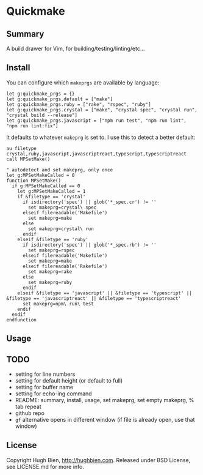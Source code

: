 # Quickmake

## Summary

A build drawer for Vim, for building/testing/linting/etc...

## Install

You can configure which `makeprgs` are available by language:

```vimscript
let g:quickmake_prgs = {}
let g:quickmake_prgs.default = ["make"]
let g:quickmake_prgs.ruby = ["rake", "rspec", "ruby"]
let g:quickmake_prgs.crystal = ["make", "crystal spec", "crystal run", "crystal build --release"]
let g:quickmake_prgs.javascript = ["npm run test", "npm run lint", "npm run lint:fix"]
```

It defaults to whatever `makeprg` is set to. I use this to detect a better default:

```vimscript
au filetype crystal,ruby,javascript,javascriptreact,typescript,typescriptreact call MPSetMake()

" autodetect and set makeprg, only once
let g:MPSetMakeCalled = 0
function MPSetMake()
  if g:MPSetMakeCalled == 0
    let g:MPSetMakeCalled = 1
    if &filetype == 'crystal'
      if isdirectory('spec') || glob('*_spec.cr') != ''
        set makeprg=crystal\ spec
      elseif filereadable('Makefile')
        set makeprg=make
      else
        set makeprg=crystal\ run
      endif
    elseif &filetype == 'ruby'
      if isdirectory('spec') || glob('*_spec.rb') != ''
        set makeprg=rspec
      elseif filereadable('Makefile')
        set makeprg=make
      elseif filereadable('Rakefile')
        set makeprg=rake
      else
        set makeprg=ruby
      endif
    elseif &filetype == 'javascript' || &filetype == 'typescript' || &filetype == 'javascriptreact' || &filetype == 'typescriptreact'
      set makeprg=npm\ run\ test
    endif
  endif
endfunction
```

## Usage

## TODO

* setting for line numbers
* setting for default height (or default to full)
* setting for buffer name
* setting for echo-ing command
* README: summary, install, usage, set makeprg, set empty makeprg, % tab repeat
* github repo
* `gf` alternative opens in different window (if file is already open, use that window)

## License

Copyright Hugh Bien, <http://hughbien.com>. Released under BSD License, see LICENSE.md for more info.
